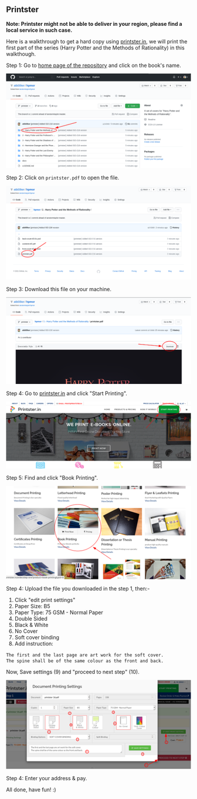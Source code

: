 ## Printster

**Note: Printster might not be able to deliver in your region, please find a local service in such case.**

Here is a walkthrough to get a hard copy using [printster.in](https://printster.in/), we will print the first part of the series (Harry Potter and the Methods of Rationality) in this walkthough.

Step 1: Go to [home page of the repository](https://github.com/atb00ker/hpmor) and click on the book's name.

![Step 1 Image](docs/step1.png)

Step 2: Click on `printster.pdf` to open the file.

![Step 2 Image](docs/step2.png)

Step 3: Download this file on your machine.

![Step 3 Image](docs/step3.png)

Step 4: Go to [printster.in](https://printster.in/) and click "Start Printing".

![Step 4 Image](docs/step4.png)

Step 5: Find and click "Book Printing".

![Step 5 Image](docs/step5.png)

Step 4: Upload the file you downloaded in the step 1, then:-

1. Click "edit print settings"
2. Paper Size: B5
3. Paper Type: 75 GSM - Normal Paper
4. Double Sided
5. Black & White
6. No Cover
7. Soft cover binding
8. Add instruction:

```text
The first and the last page are art work for the soft cover.
The spine shall be of the same colour as the front and back.
```

Now, Save settings (9) and "proceed to next step" (10).

![Step 6 Image](docs/step6.png)

Step 4: Enter your address & pay.

All done, have fun! :)

